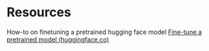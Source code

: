 # Resources 
How-to on finetuning a pretrained hugging face model 
[Fine-tune a pretrained model (huggingface.co)](https://huggingface.co/docs/transformers/training)
